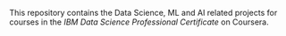 This repository contains the Data Science, ML and AI related projects for courses in the *IBM Data Science Professional Certificate* on Coursera.
